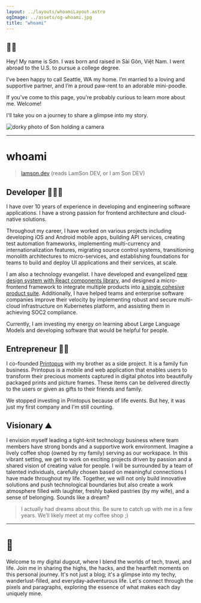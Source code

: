 ```yaml
---
layout: ../layouts/whoamiLayout.astro
ogImage: ../assets/og-whoami.jpg
title: "whoami"
---
```


<section class="sm:columns-2 p-0">
  <div class="w-full sm:pr-2">
    <h1>🤙🏼</h1>
    <p class="mt-0">
       Hey! My name is Sơn. I was born and raised in Sài Gòn, Việt Nam. I went abroad to the U.S. to pursue a college degree.
    </p>
    <p>
      I’ve been happy to call Seattle, WA my home. I’m married to a loving and supportive partner, and I’m a proud paw-rent to an adorable mini-poodle.
    </p>
    <p>
      If you've come to this page, you're probably curious to learn more about me. Welcome!
    </p>
    <p>
      I'll take you on a journey to share a glimpse into my story.
    </p>
  </div>
  <div class="w-full sm:pl-4 sm:pt-2">  
    <picture>
      <source srcset="/assets/pic-whoami.jpg"  />
      <img
        class="rounded-3xl"
        alt="dorky photo of Son holding a camera"
        src="/assets/pic-whoami.jpg"
      />
    </picture>
  </div>
</section>

<hr />

# whoami

> [lamson.dev](http://lamson.dev) (reads LamSon DEV, or I am Son DEV)

## Developer 🧑🏼‍💻

I have over 10 years of experience in developing and engineering software applications. I have a strong passion for frontend architecture and cloud-native solutions.

Throughout my career, I have worked on various projects including developing iOS and Android mobile apps, building API services, creating test automation frameworks, implementing multi-currency and internationalization features, migrating source control systems, transitioning monolith architectures to micro-services, and establishing foundations for teams to build and deploy UI applications and their services, at scale.

I am also a technology evangelist. I have developed and evangelized [new design system with React components library](https://www.apptio.com/blog/apex-the-new-look-and-feel-for-apptio-products/), and designed a micro-frontend framework to integrate multiple products into [a single cohesive product suite](https://www.apptio.com/blog/apptio-announces-simple-powerful-product-suite/). Additionally, I have helped teams and enterprise software companies improve their velocity by implementing robust and secure multi-cloud infrastructure on Kubernetes platform, and assisting them in achieving SOC2 compliance.

Currently, I am investing my energy on learning about Large Language Models and developing software that would be helpful for people.

## Entrepreneur 🧗🏼

I co-founded [Printopus](https://www.facebook.com/printopus.vn) with my brother as a side project. It is a family fun business. Printopus is a mobile and web application that enables users to transform their precious moments captured in digital photos into beautifully packaged prints and picture frames. These items can be delivered directly to the users or given as gifts to their friends and family.

We stopped investing in Printopus because of life events. But hey, it was just my first company and I'm still counting.

## Visionary ⛰️

I envision myself leading a tight-knit technology business where team members have strong bonds and a supportive work environment. Imagine a lively coffee shop (owned by my family) serving as our workspace. In this vibrant setting, we get to work on exciting projects driven by passion and a shared vision of creating value for people. I will be surrounded by a team of talented individuals, carefully chosen based on meaningful connections I have made throughout my life. Together, we will not only build innovative solutions and push technological boundaries but also create a work atmosphere filled with laughter, freshly baked pastries (by my wife), and a sense of belonging. Sounds like a dream?

> I actually had dreams about this. Be sure to catch up with me in a few years. We’ll likely meet at my coffee shop ;)

<hr />

# 🧋

Welcome to my digital dugout, where I blend the worlds of tech, travel, and life. Join me in sharing the highs, the hacks, and the heartfelt moments on this personal journey. It's not just a blog; it's a glimpse into my techy, wanderlust-filled, and everyday-adventurous life. Let's connect through the pixels and paragraphs, exploring the essence of what makes each day uniquely mine.
